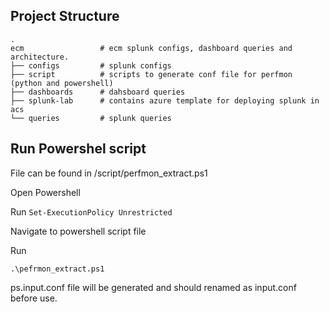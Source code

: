 ## Project Structure

    .        
    ecm                 # ecm splunk configs, dashboard queries and architecture.
    ├── configs         # splunk configs
    ├── script          # scripts to generate conf file for perfmon (python and powershell)
    ├── dashboards      # dahsboard queries
    ├── splunk-lab      # contains azure template for deploying splunk in acs
    └── queries         # splunk queries 

## Run Powershel script
File can be found in /script/perfmon_extract.ps1

Open Powershell

Run
    ```
    Set-ExecutionPolicy Unrestricted
    ```

Navigate to powershell script file

Run
```
.\pefrmon_extract.ps1
```

ps.input.conf file will be generated and should renamed as input.conf before use.
